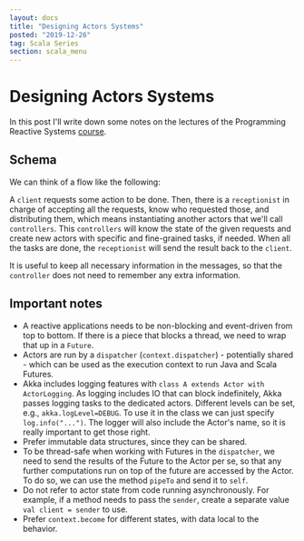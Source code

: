 ```yaml
---
layout: docs
title: "Designing Actors Systems"
posted: "2019-12-26"
tag: Scala Series
section: scala_menu
---
```


# Designing Actors Systems

In this post I'll write down some notes on the lectures of the Programming Reactive Systems [course](https://www.edx.org/course/programming-reactive-systems).

## Schema

We can think of a flow like the following:

A `client` requests some action to be done. Then, there is a `receptionist` in charge of accepting all the requests, know who requested those, and distributing them, which means instantiating another actors that we'll call `controllers`. This `controllers` will know the state of the given requests and create new actors with specific and fine-grained tasks, if needed. When all the tasks are done, the `receptionist` will send the result back to the `client`.

It is useful to keep all necessary information in the messages, so that the `controller` does not need to remember any extra information.

## Important notes

* A reactive applications needs to be non-blocking and event-driven from top to bottom. If there is a piece that blocks a thread, we need to wrap that up in a `Future`.
* Actors are run by a `dispatcher` (`context.dispatcher`) - potentially shared - which can be used as the execution context to run Java and Scala Futures.
* Akka includes logging features with `class A extends Actor with ActorLogging`. As logging includes IO that can block indefinitely, Akka passes logging tasks to the dedicated actors. Different levels can be set, e.g., `akka.logLevel=DEBUG`. To use it in the class we can just specify `log.info("...")`. The logger will also include the Actor's name, so it is really important to get those right.
* Prefer immutable data structures, since they can be shared.
* To be thread-safe when working with Futures in the `dispatcher`, we need to send the results of the Future to the Actor per se, so that any further computations run on top of the future are accessed by the Actor. To do so, we can use the method `pipeTo` and send it to `self`.
* Do not refer to actor state from code running asynchronously. For example, if a method needs to pass the `sender`, create a separate value `val client = sender` to use.
* Prefer `context.become` for different states, with data local to the behavior.
